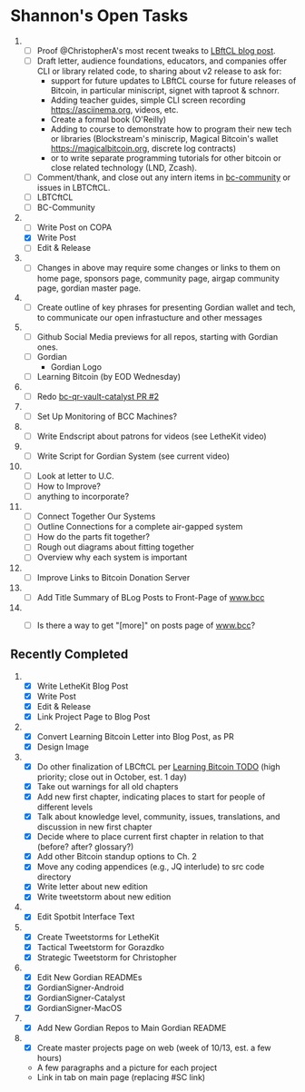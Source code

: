 # Shannon's Open Tasks

1. * [ ] Proof @ChristopherA's most recent tweaks to [LBftCL blog post](https://github.com/BlockchainCommons/www.blockchaincommons.com/blob/master/_posts/2020-10-30-Learning-Bitcoin-Upgrades-to-v2.md).
   * [ ] Draft letter, audience foundations, educators, and companies offer CLI or library related code, to sharing about v2 release to ask for:
     * support for future updates to LBftCL course for future releases of Bitcoin, in particular miniscript, signet with taproot & schnorr.
     * Adding teacher guides, simple CLI screen recording https://asciinema.org, videos, etc.
     * Create a formal book (O'Reilly)
     * Adding to course to demonstrate how to program their new tech or libraries (Blockstream's miniscrip, Magical Bitcoin's wallet https://magicalbitcoin.org, discrete log contracts)
     * or to write separate programming tutorials for other bitcoin or close related technology (LND, Zcash).
   * [ ] Comment/thank, and close out any intern items in [bc-community](https://github.com/BlockchainCommons/Community/issues) or issues in LBTCftCL.
   * [ ] LBTCftCL
   * [ ] BC-Community
1. * [ ] Write Post on COPA
   * [X] Write Post
   * [ ] Edit & Release
1. * [ ] Changes in above may require some changes or links to them on home page, sponsors page, community page, airgap community page, gordian master page.
1. * [ ] Create outline of key phrases for presenting Gordian wallet and tech, to communicate our open infrastucture and other messages
1. * [ ] Github Social Media previews for all repos, starting with Gordian ones.
   * [ ] Gordian
      * Gordian Logo
   * [ ] Learning Bitcoin (by EOD Wednesday)
1. * [ ] Redo [bc-qr-vault-catalyst PR #2](https://github.com/BlockchainCommons/bc-qr-vault-catalyst/pull/2#pullrequestreview-513101585)
1. * [ ] Set Up Monitoring of BCC Machines?
1. * [ ] Write Endscript about patrons for videos (see LetheKit video)
1. * [ ] Write Script for Gordian System (see current video)
1. * [ ] Look at letter to U.C.
   * [ ] How to Improve?
   * [ ] anything to incorporate?
1. * [ ] Connect Together Our Systems
   * [ ] Outline Connections for a complete air-gapped system
   * [ ] How do the parts fit together?
   * [ ] Rough out diagrams about fitting together
   * [ ] Overview why each system is important
1. * [ ] Improve Links to Bitcoin Donation Server
1. * [ ] Add Title Summary of BLog Posts to Front-Page of www.bcc
1. * [ ] Is there a way to get "[more]" on posts page of www.bcc?


## Recently Completed

1. * [X] Write LetheKit Blog Post
   * [X] Write Post
   * [X] Edit & Release
   * [X] Link Project Page to Blog Post
1. * [X] Convert Learning Bitcoin Letter into Blog Post, as PR
   * [X] Design Image
1. * [X] Do other finalization of LBCftCL per [Learning Bitcoin TODO](https://github.com/BlockchainCommons/Learning-Bitcoin-from-the-Command-Line/blob/master/TODO.md) (high priority; close out in October, est. 1 day)
   * [X] Take out warnings for all old chapters
   * [X] Add new first chapter, indicating places to start for people of different levels
   * [X] Talk about knowledge level, community, issues, translations, and discussion in new first chapter
   * [X] Decide where to place current first chapter in relation to that (before? after? glossary?)
   * [X] Add other Bitcoin standup options to Ch. 2
   * [X] Move any coding appendices (e.g., JQ interlude) to src code directory
   * [X] Write letter about new edition
   * [X] Write tweetstorm about new edition
1. * [X] Edit Spotbit Interface Text
1. * [X] Create Tweetstorms for LetheKit
   * [X] Tactical Tweetstorm for Gorazdko
   * [X] Strategic Tweetstorm for Christopher
1. * [X] Edit New Gordian READMEs
   * [X] GordianSigner-Android
   * [X] GordianSigner-Catalyst
   * [X] GordianSigner-MacOS
1. * [X] Add New Gordian Repos to Main Gordian README
1. * [X] Create master projects page on web (week of 10/13, est. a few hours)
   * A few paragraphs and a picture for each project
   * Link in tab on main page (replacing #SC link)
